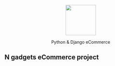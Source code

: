<p align="center"><img src="https://user-images.githubusercontent.com/112808009/204583121-a8e82984-8955-493a-88a2-fd8a421ca073.png" width="100"></p>
<p align="center">Python & Django eCommerce</p>
 
## N gadgets eCommerce project



